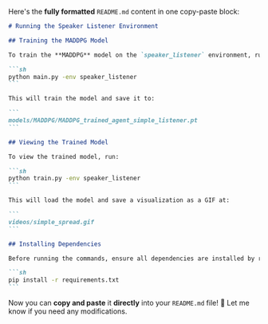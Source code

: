 Here's the **fully formatted** `README.md` content in one copy-paste block:

````md
# Running the Speaker Listener Environment

## Training the MADDPG Model

To train the **MADDPG** model on the `speaker_listener` environment, run:

```sh
python main.py -env speaker_listener
```

This will train the model and save it to:

```
models/MADDPG/MADDPG_trained_agent_simple_listener.pt
```

## Viewing the Trained Model

To view the trained model, run:

```sh
python train.py -env speaker_listener
```

This will load the model and save a visualization as a GIF at:

```
videos/simple_spread.gif
```

## Installing Dependencies

Before running the commands, ensure all dependencies are installed by running:

```sh
pip install -r requirements.txt
```
````

Now you can **copy and paste** it **directly** into your `README.md` file! 🚀 Let me know if you need any modifications.